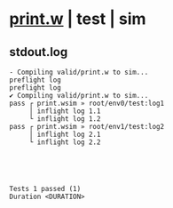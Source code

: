 # [print.w](../../../../examples/tests/valid/print.w) | test | sim

## stdout.log
```log
- Compiling valid/print.w to sim...
preflight log
preflight log
✔ Compiling valid/print.w to sim...
pass ┌ print.wsim » root/env0/test:log1
     │ inflight log 1.1
     └ inflight log 1.2
pass ┌ print.wsim » root/env1/test:log2
     │ inflight log 2.1
     └ inflight log 2.2
 




Tests 1 passed (1) 
Duration <DURATION>

```

